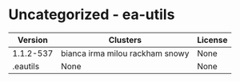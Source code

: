 # Uncategorized - ea-utils







| Version | Clusters | License |
| ------- | -------- | ------- |
| 1.1.2-537 | bianca irma milou rackham snowy | None |
| .eautils | None | None |
